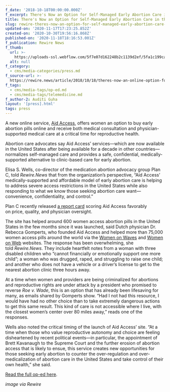 ```yaml
---
f_date: '2018-10-18T00:00:00.000Z'
f_excerpt: There's Now an Option for Self-Managed Early Abortion Care in the US
title: There's Now an Option for Self-Managed Early Abortion Care in the US
slug: rewire-theres-now-an-option-for-self-managed-early-abortion-care-in-the-us
updated-on: '2020-11-17T17:23:25.852Z'
created-on: '2020-10-30T19:56:16.868Z'
published-on: '2020-11-18T18:16:53.001Z'
f_publication: Rewire News
f_thumb:
  url: >-
    https://uploads-ssl.webflow.com/5f7e07d162248b2c1139d2ef/5fa1c199cac710ea459af9f2_Rewire-%20There%27s%20Now%20an%20Option.jpg
  alt: null
f_category:
  - cms/media-categories/press.md
f_source-url: >-
  https://rewire.news/article/2018/10/18/theres-now-an-online-option-for-self-managed-early-abortion-care-in-us/
f_tags:
  - cms/media-tags/op-ed.md
  - cms/media-tags/telemedicine.md
f_author-2: Auditi Guha
layout: '[press].html'
tags: press
---
```


A new online service, [Aid Access](https://aidaccess.org/), offers women an option to buy early abortion pills online and receive both medical consultation and physician-supported medical care at a critical time for reproductive health.

Abortion care advocates say Aid Access’ services—which are now available in the United States after being available for a decade in other countries—normalizes self-managed care and provides a safe, confidential, medically-supported alternative to clinic-based care for early abortion.

Elisa S. Wells, co-director of the medication abortion advocacy group Plan C, told _Rewire.News_ that from the organization’s perspective, “Aid Access’ medically-supported and affordable model of early abortion care is helping to address severe access restrictions in the United States while also responding to what we know those seeking abortion care want—convenience, confidentiality, and control.”

Plan C recently released [a report card](https://static1.squarespace.com/static/55411f70e4b033b0c2b7dc0d/t/5bc52a57b208fc59ae92249e/1539648089146/PlanCReportCardNEW.pdf) scoring Aid Access favorably on price, quality, and physician oversight.

The site has helped around 600 women access abortion pills in the United States in the few months since it was launched, said Dutch physician Dr. Rebecca Gomperts, who founded Aid Access and helped more than 75,000 women access pills around the world via the [Women on Waves](https://rewire.news/tag/women-on-waves/) and [Women on Web](https://rewire.news/tag/women-on-web/) websites. The response has been overwhelming, she told _Rewire.News_. They include heartfelt notes from a woman with three disabled children who “cannot financially or emotionally support one more child”; a woman who was drugged, raped, and struggling to raise one child; and another who does not have a vehicle or a driver’s license to get to the nearest abortion clinic three hours away.

At a time when women and providers are being criminalized for abortions and reproductive rights are under attack by a president who promised to reverse _Roe v. Wade_, this is an option that has already been lifesaving for many, as emails shared by Gomperts show. “Had I not had this resource, I would have had no other choice than to take extremely dangerous actions to get this same result. This kind of care is not accessible where I live, with the closest women’s center over 80 miles away,” reads one of the responses.

Wells also noted the critical timing of the launch of Aid Access’ site. “At a time when those who value reproductive autonomy and choice are feeling disheartened by recent political events—in particular, the appointment of Brett Kavanaugh to the Supreme Court and the further erosion of abortion access that is likely to ensue, this service creates new opportunities for those seeking early abortion to counter the over-regulation and over-medicalization of abortion care in the United States and take control of their own health,” she said.

[Read the full op-ed here](https://rewire.news/article/2018/10/18/theres-now-an-online-option-for-self-managed-early-abortion-care-in-us/).

_image via Rewire_
